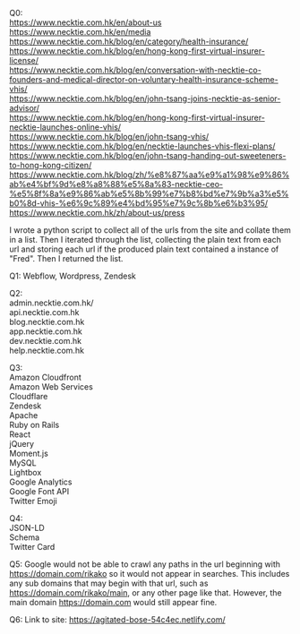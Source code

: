 Q0:  
https://www.necktie.com.hk/en/about-us  
https://www.necktie.com.hk/en/media  
https://www.necktie.com.hk/blog/en/category/health-insurance/  
https://www.necktie.com.hk/blog/en/hong-kong-first-virtual-insurer-license/  
https://www.necktie.com.hk/blog/en/conversation-with-necktie-co-founders-and-medical-director-on-voluntary-health-insurance-scheme-vhis/  
https://www.necktie.com.hk/blog/en/john-tsang-joins-necktie-as-senior-advisor/  
https://www.necktie.com.hk/blog/en/hong-kong-first-virtual-insurer-necktie-launches-online-vhis/  
https://www.necktie.com.hk/blog/en/john-tsang-vhis/  
https://www.necktie.com.hk/blog/en/necktie-launches-vhis-flexi-plans/  
https://www.necktie.com.hk/blog/en/john-tsang-handing-out-sweeteners-to-hong-kong-citizen/  
https://www.necktie.com.hk/blog/zh/%e8%87%aa%e9%a1%98%e9%86%ab%e4%bf%9d%e8%a8%88%e5%8a%83-necktie-ceo-%e5%8f%8a%e9%86%ab%e5%8b%99%e7%b8%bd%e7%9b%a3%e5%b0%8d-vhis-%e6%9c%89%e4%bd%95%e7%9c%8b%e6%b3%95/  
https://www.necktie.com.hk/zh/about-us/press  

I wrote a python script to collect all of the urls from the site and collate them in a list. Then I iterated through the list, collecting the plain text from each url and storing each url if the produced plain text contained a instance of "Fred". Then I returned the list.

Q1:
Webflow, Wordpress, Zendesk

Q2:  
admin.necktie.com.hk/  
api.necktie.com.hk  
blog.necktie.com.hk  
app.necktie.com.hk  
dev.necktie.com.hk  
help.necktie.com.hk  

Q3:  
Amazon Cloudfront  
Amazon Web Services  
Cloudflare  
Zendesk  
Apache  
Ruby on Rails  
React  
jQuery  
Moment.js  
MySQL  
Lightbox  
Google Analytics  
Google Font API  
Twitter Emoji

Q4:  
JSON-LD  
Schema  
Twitter Card  

Q5:
Google would not be able to crawl any paths in the url beginning with https://domain.com/rikako so it would not appear in searches. This includes any sub domains that may begin with that url, such as https://domain.com/rikako/main, or any other page like that. However, the main domain https://domain.com would still appear fine.

Q6:
Link to site: https://agitated-bose-54c4ec.netlify.com/